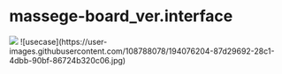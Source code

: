 # massege-board_ver.interface

<Use Case>
<img src="https://user-images.githubusercontent.com/108788078/194076204-87d29692-28c1-4dbb-90bf-86724b320c06.jpg">
![usecase](https://user-images.githubusercontent.com/108788078/194076204-87d29692-28c1-4dbb-90bf-86724b320c06.jpg)

